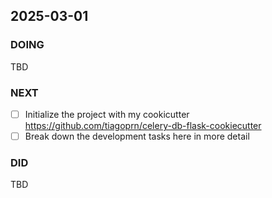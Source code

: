 ## 2025-03-01

### DOING

TBD

### NEXT

- [ ] Initialize the project with my cookicutter <https://github.com/tiagoprn/celery-db-flask-cookiecutter>
- [ ] Break down the development tasks here in more detail

### DID

TBD
